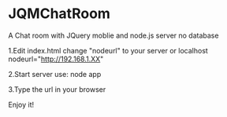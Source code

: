 JQMChatRoom
===========

A Chat room with JQuery moblie and node.js server no database

1.Edit index.html
 change "nodeurl" to your server or localhost
  nodeurl="http://192.168.1.XX"

2.Start server use:
  node app


3.Type the url in your browser


Enjoy it!